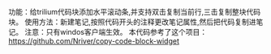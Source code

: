功能：给trilium代码块添加水平滚动条,并支持双击复制当前行,三击复制整块代码块。
使用方法：新建笔记,按照代码开头的注释更改笔记属性,然后把代码复制进笔记。
注意：只有windos客户端生效。
本代码参考了这个项目：https://github.com/Nriver/copy-code-block-widget
